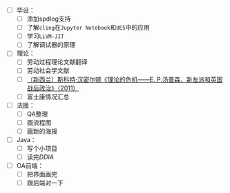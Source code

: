 - [ ] 毕设：
  - [ ] 添加spdlog支持
  - [ ] 了解`cling`在`Jupyter Notebook`和`UE5`中的应用
  - [ ] 学习`LLVM-JIT`
  - [ ] 了解调试器的原理

- [ ] 理论：
  - [ ] 劳动过程理论文献翻译 
  - [ ] 劳动社会学文献
  - [ ] [〔新西兰〕斯科特·汉密尔顿《理论的危机——E. P.汤普森、新左派和英国战后政治》（2011）](https://www.marxists.org/chinese/reference-books/scott-hamilton/index.htm)
  - [ ] 富士康情况汇总

- [ ] 法援：
  - [ ] QA整理
  - [ ] 画流程图
  - [ ] 画新的海报

- [ ] Java：
  - [ ] 写个小项目
  - [ ] 读完*DDIA*

- [ ] OA前端：
  - [ ] 把界面画完
  - [ ] 跟后端对一下